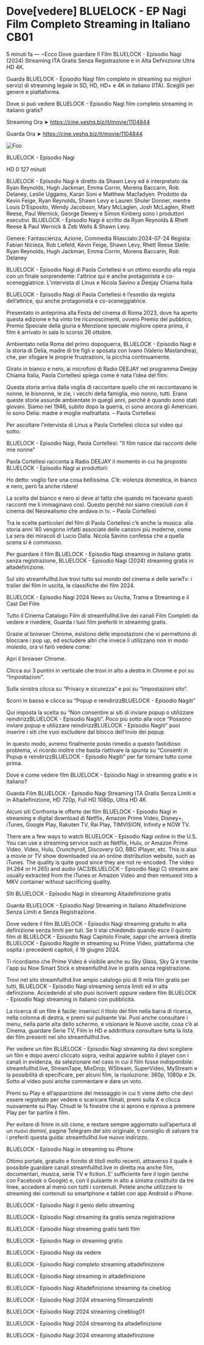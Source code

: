 # Dove[vedere] BLUELOCK - EP Nagi Film Completo Streaming in Italiano CB01

5 minuti fa — ~Ecco Dove guardare Il Film BLUELOCK - Episodio Nagi (2024) Streaming ITA Gratis Senza Registrazione e in Alta Definizione Ultra HD 4K.

Guarda BLUELOCK - Episodio Nagi film completo in streaming sui migliori servizi di streaming legale in SD, HD, HD+ e 4K in italiano (ITA). Sceglili per genere e piattaforma.

Dove si può vedere BLUELOCK - Episodio Nagi film completo streaming in italiano gratis?

Streaming Ora ➤ https://cine.yeshq.biz/it/movie/1104844

Guarda Ora ➤ https://cine.yeshq.biz/it/movie/1104844

<animated-image data-catalyst=""><a href="https://cine.yeshq.biz/it/movie/1104844" rel="nofollow" data-target="animated-image.originalLink"><img src="https://camo.githubusercontent.com/917e6ed5c302499242165dcc02bdbce85c075fd21b35918eb9c0b771855261b8/68747470733a2f2f7374617469632e7769787374617469632e636f6d2f6d656469612f6232343966395f61646163386637306662336634356238383639313639366337376465313866337e6d76322e676966" alt="Foo" data-canonical-src="https://static.wixstatic.com/media/b249f9_adac8f70fb3f45b88691696c77de18f3~mv2.gif" style="max-width: 100%; display: inline-block;" data-target="animated-image.originalImage"></a>

BLUELOCK - Episodio Nagi

HD  0 127 minuti

BLUELOCK - Episodio Nagi è diretto da Shawn Levy ed è interpretato da Ryan Reynolds, Hugh Jackman, Emma Corrin, Morena Baccarin, Rob Delaney, Leslie Uggams, Karan Soni e Matthew Macfadyen. Prodotto da Kevin Feige, Ryan Reynolds, Shawn Levy e Lauren Shuler Donner, mentre Louis D’Esposito, Wendy Jacobson, Mary McLaglen, Josh McLaglen, Rhett Reese, Paul Wernick, George Dewey e Simon Kinberg sono i produttori esecutivi. BLUELOCK - Episodio Nagi è scritto da Ryan Reynolds & Rhett Reese & Paul Wernick & Zeb Wells & Shawn Levy.

Genere: Fantascienza, Azione, Commedia
Rilasciato:2024-07-24
Regista: Fabian Nicieza, Rob Liefeld, Kevin Feige, Shawn Levy, Rhett Reese
Stelle: Ryan Reynolds, Hugh Jackman, Emma Corrin, Morena Baccarin, Rob Delaney

BLUELOCK - Episodio Nagi di Paola Cortellesi è un ottimo esordio alla regia con un finale sorprendente: l'attrice qui è anche protagonista e co-sceneggiatrice. L'intervista di Linus e Nicola Savino a Deejay Chiama Italia

BLUELOCK - Episodio Nagi di Paola Cortellesi è l’esordio da regista dell’attrice, qui anche protagonista e co-sceneggiatrice.

Presentato in anteprima alla Festa del cinema di Roma 2023, dove ha aperto questa edizione e ha vinto tre riconoscimenti, ovvero Premio del pubblico, Premio Speciale della giuria e Menzione speciale migliore opera prima, il film è arrivato in sala lo scorso 26 ottobre.

Ambientato nella Roma del primo dopoguerra, BLUELOCK - Episodio Nagi è la storia di Delia, madre di tre figli e sposata con Ivano (Valerio Mastandrea), che, per sfogare le proprie frustrazioni, la picchia continuamente.

Girato in bianco e nero, ai microfoni di Radio DEEJAY nel programma Deejay Chiama Italia, Paola Cortellesi spiega come è nata l’idea del film:

Questa storia arriva dalla voglia di raccontare quello che mi raccontavano le nonne, le bisnonne, le zie, i vecchi della famiglia, mio nonno, tutti.
Erano queste storie assurde ambientate in quegli anni, perché è quando sono stati giovani.
Siamo nel 1946, subito dopo la guerra, ci sono ancora gli Americani.
Io sono Delia: madre e moglie maltrattata. – Paola Cortellesi

Per ascoltare l’intervista di Linus a Paola Cortellesi clicca sul video qui sotto:

BLUELOCK - Episodio Nagi, Paola Cortellesi: "Il film nasce dai racconti delle mie nonne"

Paola Cortellesi racconta a Radio DEEJAY il momento in cui ha proposto BLUELOCK - Episodio Nagi ai produttori:

Ho detto: voglio fare una cosa bellissima.
C’è: violenza domestica, in bianco e nero, però fa anche ridere!

La scelta del bianco e nero si deve al fatto che quando mi facevano questi racconti me li immaginavo così.
Questo perché noi siamo cresciuti con il cinema del Neorealismo che andava in tv. – Paola Cortellesi

Tra le scelte particolari del film di Paola Cortellesi c’è anche la musica: alla storia anni ’40 vengono infatti associate delle canzoni più moderne, come La sera dei miracoli di Lucio Dalla. Nicola Savino confessa che a quella scena si è commosso.

Per guardare il film BLUELOCK - Episodio Nagi streaming in italiano gratis senza registrazione, BLUELOCK - Episodio Nagi (2024) streaming gratis in altadefinizione.

Sul sito streamfullhd.live trovi tutto sul mondo del cinema e delle serieTv: i trailer dei film in uscita, le classifiche dei film 2024.

BLUELOCK - Episodio Nagi 2024 News su Uscita, Trama e Streaming e il Cast Del Film

Tutto il Cinema Catalogo Film di streamfullhd.live dei canali Film Completi da vedere e rivedere, Guarda i tuoi film preferiti in streaming gratis.

Grazie al browser Chrome, esistono delle impostazioni che vi permettono di bloccare i pop up, ed escludere altri che invece li utilizzano non in modo molesto, ora vi farò vedere come:

Apri il browser Chrome.

Clicca sui 3 puntini in verticale che trovi in alto a destra in Chrome e poi su “Impostazioni”.

Sulla sinistra clicca su “Privacy e sicurezza” e poi su “Impostazioni sito“.

Scorri in basso e clicca su “Popup e reindirizzBLUELOCK - Episodio Nagiti”

Qui imposta la scelta su “Non consentire ai siti di inviare popup o utilizzare reindirizzBLUELOCK - Episodio Nagiti”. Poco più sotto alla voce “Possono inviare popup e utilizzare reindirizzBLUELOCK - Episodio Nagiti” puoi inserire i siti che vuoi escludere dal blocco dell’invio dei popup.

In questo modo, avremo finalmente posto rimedio a questo fastidioso problema, vi ricordo inoltre che basta riattivare la spunta su “Consenti in Popup e reindirizzBLUELOCK - Episodio Nagiti” per far tornare tutto come prima.

Dove e come vedere film BLUELOCK - Episodio Nagi in streaming gratis e in italiano?

Guarda Film BLUELOCK - Episodio Nagi Streaming ITA Gratis Senza Limiti e in Altadefinizione, HD 720p, Full HD 1080p, Ultra HD 4K.

Alcuni siti Confronta le offerte dei film BLUELOCK - Episodio Nagi in streaming e digital download di Netflix, Amazon Prime Video, Disney+, iTunes, Google Play, Rakuten TV, Rai Play, TIMVISION, Infinity e NOW TV.

There are a few ways to watch BLUELOCK - Episodio Nagi online in the U.S. You can use a streaming service such as Netflix, Hulu, or Amazon Prime Video. Video, Hulu, Crunchyroll, Discovery GO, BBC iPlayer, etc. This is also a movie or TV show downloaded via an online distribution website, such as iTunes. The quality is quite good since they are not re-encoded. The video (H.264 or H.265) and audio (AC3/BLUELOCK - Episodio Nagi C) streams are usually extracted from the iTunes or Amazon Video and then remuxed into a MKV container without sacrificing quality.

Siti BLUELOCK - Episodio Nagi in streaming Altadefinizione gratis

Guarda BLUELOCK - Episodio Nagi Streaming in Italiano Altadefinizione Senza Limiti e Senza Registrazione.

Dove vedere il film BLUELOCK - Episodio Nagi streaming gratuito in alta definizione senza limiti per tuti. Se ti stai chiedendo quando esce il quinto film di BLUELOCK - Episodio Nagi Capitolo Finale, sappi che arriverà diretta BLUELOCK - Episodio Nagite in streaming su Prime Video, piattaforma che ospita i precedenti capitoli, il 19 giugno 2024.

Ti ricordiamo che Prime Video è visibile anche su Sky Glass, Sky Q e tramite l'app su Now Smart Stick e streamfullhd.live in gratis senza registrazione.

Trovi nel sito streamfullhd.live ampio catalogo più di 9 mila film gratis per tutti, BLUELOCK - Episodio Nagi streaming senza limiti ed in alta definizione. Accedendo al sito puoi iscriverti oppure vedere film BLUELOCK - Episodio Nagi streaming in italiano con pubblicità.

La ricerca di un film è facile: inserisci il titolo del film nella barra di ricerca, nella colonna di destra, e premi sul pulsante Vai. Puoi anche consultare i menu, nella parte alta dello schermo, e visionare le Nuove uscite, cosa c’è al Cinema, guardare Serie TV, Film in HD e addirittura consultare tutta la lista dei film presenti nel sito streamfullhd.live.

Per vedere un film BLUELOCK - Episodio Nagi streaming ita devi scegliere un film e dopo averci cliccato sopra, vedrai apparire subito il player con i canali in evidenza, da selezionare nel caso in cui il film fosse indisponibile: streamfullhd.live, StreamTape, MixDrop, WStream, SuperVideo, MyStream e la possibilità di specificare, per alcuni film, la risoluzione: 360p, 1080p e 2k. Sotto al video puoi anche commentare e dare un voto.

Premi su Play e all’apparizione del messaggio in cui ti viene detto che devi essere registrato per vedere o scaricare filmati, premi sulla X e clicca nuovamente su Play. Chiudi le ¾ finestre che si aprono e riprova a premere Play per far partire il film.

Per evitare di finire in siti clone, e restare sempre aggiornato sull’apertura di un nuovi domini, pagine Telegram del sito originale, ti consiglio di salvare tra i preferiti questa guida: streamfullhd.live nuovo indirizzo.

BLUELOCK - Episodio Nagi in streaming su iPhone

Ottimo portale, gratuito e fornito di titoli molto recenti, attraverso il quale è possibile guardare canali streamfullhd.live in diretta ma anche film, documentari, musica, serie TV e fiction. E’ sufficiente fare il login (anche con Facebook o Google) e, con il pulsante in alto a sinistra costituito da tre linee, accedere al menù con tutti i contenuti. Potete anche utilizzare lo streaming dei contenuti su smartphone e tablet con app Android o iPhone.

BLUELOCK - Episodio Nagi il genio dello streaming

BLUELOCK - Episodio Nagi streaming ita gratis senza registrazione

BLUELOCK - Episodio Nagi streaming gratis tanti film

BLUELOCK - Episodio Nagi in streaming gratis

BLUELOCK - Episodio Nagi da vedere

BLUELOCK - Episodio Nagi completo streaming altadefinizione

BLUELOCK - Episodio Nagi streaming in altadefinizione

BLUELOCK - Episodio Nagi Altadefinizione streaming ita cineblog

BLUELOCK - Episodio Nagi 2024 streaming filmsenzalimiti

BLUELOCK - Episodio Nagi 2024 streaming cineblog01

BLUELOCK - Episodio Nagi 2024 streaming ita altadefinizione

BLUELOCK - Episodio Nagi 2024 streaming altadefinizione
